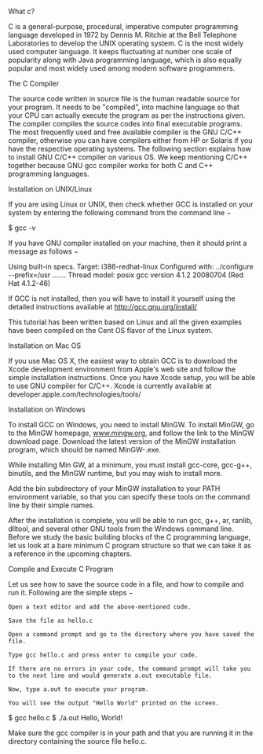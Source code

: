 What c?

C is a general-purpose, procedural, imperative computer programming language developed in 1972 by Dennis M. Ritchie at the Bell Telephone Laboratories to develop the UNIX operating system. C is the most widely used computer language. It keeps fluctuating at number one scale of popularity along with Java programming language, which is also equally popular and most widely used among modern software programmers.

The C Compiler

The source code written in source file is the human readable source for your program. It needs to be "compiled", into machine language so that your CPU can actually execute the program as per the instructions given.
The compiler compiles the source codes into final executable programs. The most frequently used and free available compiler is the GNU C/C++ compiler, otherwise you can have compilers either from HP or Solaris if you have the respective operating systems.
The following section explains how to install GNU C/C++ compiler on various OS. We keep mentioning C/C++ together because GNU gcc compiler works for both C and C++ programming languages.

Installation on UNIX/Linux

If you are using Linux or UNIX, then check whether GCC is installed on your system by entering the following command from the command line −

$ gcc -v

If you have GNU compiler installed on your machine, then it should print a message as follows −

Using built-in specs.
Target: i386-redhat-linux
Configured with: ../configure --prefix=/usr .......
Thread model: posix
gcc version 4.1.2 20080704 (Red Hat 4.1.2-46)

If GCC is not installed, then you will have to install it yourself using the detailed instructions available at http://gcc.gnu.org/install/

This tutorial has been written based on Linux and all the given examples have been compiled on the Cent OS flavor of the Linux system.

Installation on Mac OS

If you use Mac OS X, the easiest way to obtain GCC is to download the Xcode development environment from Apple's web site and follow the simple installation instructions. Once you have Xcode setup, you will be able to use GNU compiler for C/C++.
Xcode is currently available at developer.apple.com/technologies/tools/

Installation on Windows

To install GCC on Windows, you need to install MinGW. To install MinGW, go to the MinGW homepage, www.mingw.org, and follow the link to the MinGW download page. Download the latest version of the MinGW installation program, which should be named MinGW-<version>.exe.

While installing Min GW, at a minimum, you must install gcc-core, gcc-g++, binutils, and the MinGW runtime, but you may wish to install more.

Add the bin subdirectory of your MinGW installation to your PATH environment variable, so that you can specify these tools on the command line by their simple names.

After the installation is complete, you will be able to run gcc, g++, ar, ranlib, dlltool, and several other GNU tools from the Windows command line.
Before we study the basic building blocks of the C programming language, let us look at a bare minimum C program structure so that we can take it as a reference in the upcoming chapters.

Compile and Execute C Program

Let us see how to save the source code in a file, and how to compile and run it. Following are the simple steps −

    Open a text editor and add the above-mentioned code.

    Save the file as hello.c

    Open a command prompt and go to the directory where you have saved the file.

    Type gcc hello.c and press enter to compile your code.

    If there are no errors in your code, the command prompt will take you to the next line and would generate a.out executable file.

    Now, type a.out to execute your program.

    You will see the output "Hello World" printed on the screen.

$ gcc hello.c
$ ./a.out
Hello, World!

Make sure the gcc compiler is in your path and that you are running it in the directory containing the source file hello.c.

